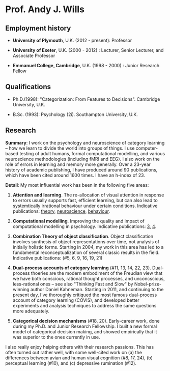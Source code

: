# Prof. Andy J. Wills

## Employment history

- **University of Plymouth**, U.K. (2012 - present): Professor

- **University of Exeter**, U.K. (2000 - 2012) : Lecturer, Senior Lecturer, and Associate Professor

- **Emmanuel College, Cambridge**, U.K. (1998 - 2000) : Junior Research Fellow

## Qualifications

- Ph.D.(1998): "Categorization: From Features to Decisions". Cambridge University, U.K.

- B.Sc. (1993): Psychology (2i). Southampton University, U.K.

## Research

**Summary**: I work on the psychology and neuroscience of category learning – how we learn to divide the world into groups of things. I use computer-based testing of adult humans, formal computational modelling, and various neuroscience methodologies (including fMRI and EEG). I also work on the role of errors in learning and memory more generally. Over a 23-year history of academic publishing, I have produced around 90 publications,  which have been cited around 1600 times. I have an h-index of 23. 

**Detail**: My most influential work has been in the following five areas:

1. **Attention and learning**. The re-allocation of visual attention in response to errors usually supports fast, efficient learning, but can also lead to systemtically irrational behaviour under certain conditions. Indicative publications: [theory](http://www.willslab.org.uk/pubs/lepelley2016_postprint.pdf), [neuroscience](http://www.willslab.org.uk/pubs/2007Willsetal.pdf), [behaviour](http://www.willslab.org.uk/pubs/2003lochmannwills.pdf).

2. **Computational modelling**. Improving the quality and impact of computational modelling in psychology. Indicative publications: [3](http://www.willslab.org.uk/pubs/2012willspothos.pdf), [4](http://www.willslab.org.uk/pubs/2011pothos.pdf).

3. **Combination Theory of object classification**. Object classification involves synthesis of object representations over time, not analysis of initially holistic forms. Starting in 2004, my work in this area has led to a fundamental reconceptualization of several classic results in the field. Indicative publications: (#5, 6, 9, 16, 19, 21)

4. **Dual-process accounts of category learning** (#11, 13, 14, 22, 23). Dual-process thoeries are the modern embodiment of the Freudian view that we have both conscious, rational thought processes, and unconcscious, less-rational ones – see also "Thinking Fast and Slow" by Nobel-prize-winning author Daniel Kahneman. Starting in 2011, and continuing to the present day, I’ve thoroughly critiqued the most famous dual-process account of category learning (COVIS), and developed better experiments and analysis techniques to address the same questions more adequately.

5. **Categorical decision mechanisms** (#18, 20). Early-career work, done during my Ph.D. and Junior Research Fellowship. I built a new formal model of categorical decision making, and showed empirically that it was superior to the ones currently in use. 

I also really enjoy helping others with their research passions. This has often turned out rather well, with some well-cited work on (a) the differences between avian and human visual cognition (#8, 17, 24), (b) perceptual learning (#10),  and (c) depressive rumination (#12).
